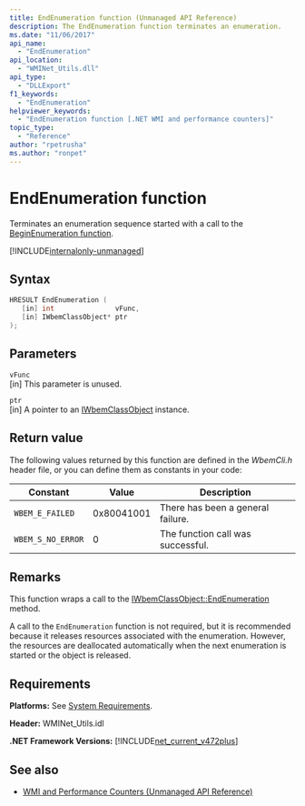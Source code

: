 ```yaml
---
title: EndEnumeration function (Unmanaged API Reference)
description: The EndEnumeration function terminates an enumeration.
ms.date: "11/06/2017"
api_name:
  - "EndEnumeration"
api_location:
  - "WMINet_Utils.dll"
api_type:
  - "DLLExport"
f1_keywords:
  - "EndEnumeration"
helpviewer_keywords:
  - "EndEnumeration function [.NET WMI and performance counters]"
topic_type:
  - "Reference"
author: "rpetrusha"
ms.author: "ronpet"
---
```


# EndEnumeration function

Terminates an enumeration sequence started with a call to the [BeginEnumeration function](beginenumeration.md).

[!INCLUDE[internalonly-unmanaged](../../../../includes/internalonly-unmanaged.md)]

## Syntax

```cpp
HRESULT EndEnumeration (
   [in] int               vFunc,
   [in] IWbemClassObject* ptr
);
```

## Parameters

`vFunc`\
[in] This parameter is unused.

`ptr`\
[in] A pointer to an [IWbemClassObject](/windows/desktop/api/wbemcli/nn-wbemcli-iwbemclassobject) instance.

## Return value

The following values returned by this function are defined in the *WbemCli.h* header file, or you can define them as constants in your code:

|Constant  |Value  |Description  |
|---------|---------|---------|
|`WBEM_E_FAILED` | 0x80041001 | There has been a general failure. |
|`WBEM_S_NO_ERROR` | 0 | The function call was successful.  |

## Remarks

This function wraps a call to the [IWbemClassObject::EndEnumeration](/windows/desktop/api/wbemcli/nn-wbemcli-iwbemclassobject) method.

A call to the `EndEnumeration` function is not required, but it is recommended because it releases resources associated with the enumeration. However, the resources are deallocated automatically when the next enumeration is started or the object is released.

## Requirements

**Platforms:** See [System Requirements](../../get-started/system-requirements.md).

**Header:** WMINet_Utils.idl

**.NET Framework Versions:** [!INCLUDE[net_current_v472plus](../../../../includes/net-current-v472plus.md)]

## See also

- [WMI and Performance Counters (Unmanaged API Reference)](index.md)
